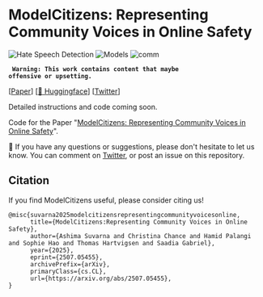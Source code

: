# ModelCitizens: Representing Community Voices in Online Safety

![Hate Speech Detection](https://img.shields.io/badge/Task-Hate--Speech--Detection-red) 
![Models](https://img.shields.io/badge/Model-LLaMA/Gemma-green) 
![comm](https://img.shields.io/badge/Data-Ingroup--Annotations-blue) 

<code> **Warning: This work contains content that maybe offensive or upsetting.** </code>


[[Paper](https://arxiv.org/abs/2507.05455)] [[🤗 Huggingface](https://huggingface.co/modelcitizens)] [[Twitter]()]



Detailed instructions and code coming soon. 


 Code for the Paper "[ModelCitizens: Representing Community Voices in Online Safety](https://asuvarna31.github.io/files/modelcitizens.pdf)".

:bell: If you have any questions or suggestions, please don't hesitate to let us know. You can comment on [Twitter](https://x.com/suvarna_ashima), or post an issue on this repository.

## Citation
If you find ModelCitizens useful, please consider citing us!

```
@misc{suvarna2025modelcitizensrepresentingcommunityvoicesonline,
      title={ModelCitizens:Representing Community Voices in Online Safety}, 
      author={Ashima Suvarna and Christina Chance and Hamid Palangi and Sophie Hao and Thomas Hartvigsen and Saadia Gabriel},
      year={2025},
      eprint={2507.05455},
      archivePrefix={arXiv},
      primaryClass={cs.CL},
      url={https://arxiv.org/abs/2507.05455}, 
}
```
